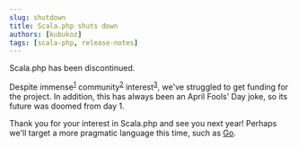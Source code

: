 ```yaml
---
slug: shutdown
title: Scala.php shuts down
authors: [kubukoz]
tags: [scala-php, release-notes]
---
```


Scala.php has been discontinued.

Despite immense<sup>[1](https://twitter.com/kubukoz/status/1774701423982227456)</sup> community<sup>[2](https://www.reddit.com/r/scala/comments/1bsxh7g/scalaphp_011_released/)</sup> interest<sup>[3](https://www.linkedin.com/posts/%F0%9F%91%BE-jakub-koz%C5%82owski-5ab49542_scala-php-programming-activity-7180594174100922369-VyUo)</sup>, we've struggled to get funding for the project.
In addition, this has always been an April Fools' Day joke, so its future was doomed from day 1.

Thank you for your interest in Scala.php and see you next year! Perhaps we'll target a more pragmatic language this time, such as [Go](https://go.dev/).
